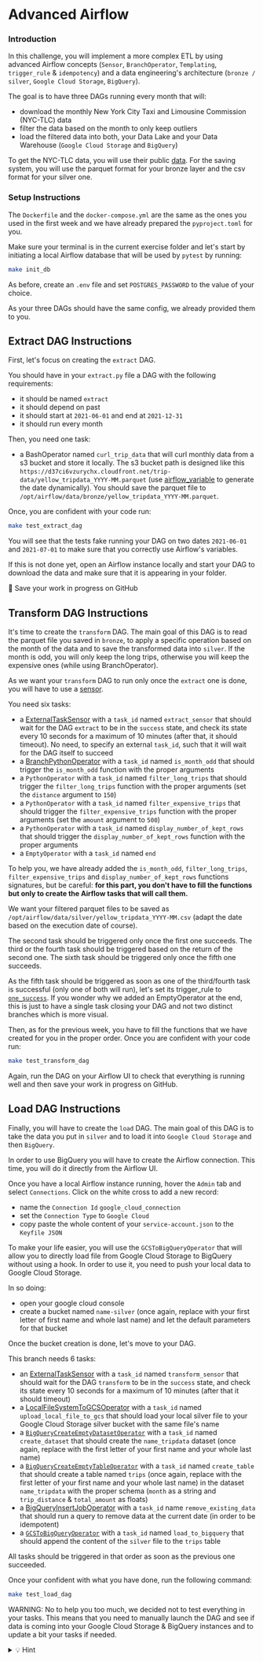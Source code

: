 # Advanced Airflow

### Introduction

In this challenge, you will implement a more complex ETL by using advanced Airflow concepts (`Sensor`, `BranchOperator`, `Templating`, `trigger_rule` & `idempotency`) and a data engineering's architecture (`bronze / silver`, `Google Cloud Storage`, `BigQuery`).

The goal is to have three DAGs running every month that will:
- download the monthly New York City Taxi and Limousine Commission (NYC-TLC) data
- filter the data based on the month to only keep outliers
- load the filtered data into both, your Data Lake and your Data Warehouse (`Google Cloud Storage` and `BigQuery`)

To get the NYC-TLC data, you will use their public [data](https://www1.nyc.gov/site/tlc/about/tlc-trip-record-data.page).
For the saving system, you will use the parquet format for your bronze layer and the csv format for your silver one.

### Setup Instructions

The `Dockerfile` and the `docker-compose.yml` are the same as the ones you used in the first week and we have already prepared the `pyproject.toml` for you.

Make sure your terminal is in the current exercise folder and let's start by initiating a local Airflow database that will be used by `pytest` by running:

```bash
make init_db
```

As before, create an `.env` file and set `POSTGRES_PASSWORD` to the value of your choice.

As your three DAGs should have the same config, we already provided them to you.

## Extract DAG Instructions

First, let's focus on creating the `extract` DAG.

You should have in your `extract.py` file a DAG with the following requirements:
- it should be named `extract`
- it should depend on past
- it should start at `2021-06-01` and end at `2021-12-31`
- it should run every month

Then, you need one task:
- a BashOperator named `curl_trip_data` that will curl monthly data from a s3 bucket and store it locally. The s3 bucket path is designed like this `https://d37ci6vzurychx.cloudfront.net/trip-data/yellow_tripdata_YYYY-MM.parquet` (use [airflow_variable](https://airflow.apache.org/docs/apache-airflow/stable/templates-ref.html) to generate the date dynamically). You should save the parquet file to `/opt/airflow/data/bronze/yellow_tripdata_YYYY-MM.parquet`.


Once, you are confident with your code run:

```bash
make test_extract_dag
```

You will see that the tests fake running your DAG on two dates `2021-06-01` and `2021-07-01` to make sure that you correctly use Airflow's variables.

If this is not done yet, open an Airflow instance locally and start your DAG to download the data and make sure that it is appearing in your folder.

💾 Save your work in progress on GitHub

## Transform DAG Instructions

It's time to create the `transform` DAG. The main goal of this DAG is to read the parquet file you saved in `bronze`, to apply a specific operation based on the month of the data and to save the transformed data into `silver`. If the month is odd, you will only keep the long trips, otherwise you will keep the expensive ones (while using BranchOperator).

As we want your `transform` DAG to run only once the `extract` one is done, you will have to use a [sensor](https://airflow.apache.org/docs/apache-airflow/stable/concepts/sensors.html).

You need six tasks:
- a [ExternalTaskSensor](https://airflow.apache.org/docs/apache-airflow/stable/howto/operator/external_task_sensor.html) with a `task_id` named `extract_sensor` that should wait for the DAG `extract` to be in the `success` state, and check its state every 10 seconds for a maximum of 10 minutes (after that, it should timeout). No need, to specify an external `task_id`, such that it will wait for the DAG itself to succeed
- a [BranchPythonOperator](https://airflow.apache.org/docs/apache-airflow/1.10.6/concepts.html?highlight=branch+operator#branching) with a `task_id` named `is_month_odd` that should trigger the `is_month_odd` function with the proper arguments
- a `PythonOperator` with a `task_id` named `filter_long_trips` that should trigger the `filter_long_trips` function with the proper arguments (set the `distance` argument to `150`)
- a `PythonOperator` with a `task_id` named `filter_expensive_trips` that should trigger the `filter_expensive_trips` function with the proper arguments (set the `amount` argument to `500`)
- a `PythonOperator` with a `task_id` named `display_number_of_kept_rows` that should trigger the `display_number_of_kept_rows` function with the proper arguments
- a `EmptyOperator` with a `task_id` named `end`

To help you, we have already added the `is_month_odd`, `filter_long_trips`, `filter_expensive_trips` and `display_number_of_kept_rows` functions signatures, but be careful:
**for this part, you don't have to fill the functions but only to create the Airflow tasks that will call them.**

We want your filtered parquet files to be saved as `/opt/airflow/data/silver/yellow_tripdata_YYYY-MM.csv` (adapt the date based on the execution date of course).

The second task should be triggered only once the first one succeeds.
The third or the fourth task should be triggered based on the return of the second one.
The sixth task should be triggered only once the fifth one succeeds.

As the fifth task should be triggered as soon as one of the third/fourth task is successful (only one of both will run), let's set its trigger_rule to [`one_success`](https://airflow.apache.org/docs/apache-airflow/1.10.5/concepts.html?highlight=trigger+rule#trigger-rules). If you wonder why we added an EmptyOperator at the end, this is just to have a single task closing your DAG and not two distinct branches which is more visual.

Then, as for the previous week, you have to fill the functions that we have created for you in the proper order. Once you are confident with your code run:

```bash
make test_transform_dag
```

Again, run the DAG on your Airflow UI to check that everything is running well and then save your work in progress on GitHub.

## Load DAG Instructions

Finally, you will have to create the `load` DAG. The main goal of this DAG is to take the data you put in `silver` and to load it into `Google Cloud Storage` and then `BigQuery`.

In order to use BigQuery you will have to create the Airflow connection. This time, you will do it directly from the Airflow UI.

Once you have a local Airflow instance running, hover the `Admin` tab and select `Connections`. Click on the white cross to add a new record:
- name the `Connection Id` `google_cloud_connection`
- set the `Connection Type` to `Google Cloud`
- copy paste the whole content of your `service-account.json` to the `Keyfile JSON`

To make your life easier, you will use the `GCSToBigQueryOperator` that will allow you to directly load file from Google Cloud Storage to BigQuery without using a hook. In order to use it, you need to push your local data to Google Cloud Storage.

In so doing:
- open your google cloud console
- create a bucket named `name-silver` (once again, replace with your first letter of first name and whole last name) and let the default parameters for that bucket

Once the bucket creation is done, let's move to your DAG.

This branch needs 6 tasks:
- an [ExternalTaskSensor](https://airflow.apache.org/docs/apache-airflow/stable/howto/operator/external_task_sensor.html) with a `task_id` named `transform_sensor` that should wait for the DAG `transform` to be in the `success` state, and check its state every 10 seconds for a maximum of 10 minutes (after that it should timeout)
- a [LocalFileSystemToGCSOperator](https://airflow.apache.org/docs/apache-airflow-providers-google/1.0.0/operators/transfer/local_to_gcs.html) with a `task_id` named `upload_local_file_to_gcs` that should load your local silver file to your Google Cloud Storage silver bucket with the same file's name
- a [`BigQueryCreateEmptyDatasetOperator`](https://airflow.apache.org/docs/apache-airflow-providers-google/stable/_api/airflow/providers/google/cloud/operators/bigquery/index.html#airflow.providers.google.cloud.operators.bigquery.BigQueryCreateEmptyDatasetOperator) with a `task_id` named `create_dataset` that should create the `name_tripdata` dataset (once again, replace with the first letter of your first name and your whole last name)
- a [`BigQueryCreateEmptyTableOperator`](https://airflow.apache.org/docs/apache-airflow-providers-google/stable/_api/airflow/providers/google/cloud/operators/bigquery/index.html#airflow.providers.google.cloud.operators.bigquery.BigQueryCreateEmptyTableOperator) with a `task_id` named `create_table` that should create a table named `trips` (once again, replace with the first letter of your first name and your whole last name) in the dataset `name_tripdata` with the proper schema (`month` as a string and `trip_distance` & `total_amount` as floats)
- a [BigQueryInsertJobOperator](https://airflow.apache.org/docs/apache-airflow-providers-google/stable/_api/airflow/providers/google/cloud/operators/bigquery/index.html#airflow.providers.google.cloud.operators.bigquery.BigQueryInsertJobOperator) with a `task_id` name `remove_existing_data` that should run a query to remove data at the current date (in order to be idempotent)
- a [`GCSToBigQueryOperator`](https://airflow.apache.org/docs/apache-airflow-providers-google/stable/_api/airflow/providers/google/cloud/transfers/gcs_to_bigquery/index.html) with a `task_id` named `load_to_bigquery` that should append the content of the `silver` file to the `trips` table

All tasks should be triggered in that order as soon as the previous one succeeded.

Once your confident with what you have done, run the following command:

```bash
make test_load_dag
```

WARNING: No to help you too much, we decided not to test everything in your tasks. This means that you need to manually launch the DAG and see if data is coming into your Google Cloud Storage & BigQuery instances and to update a bit your tasks if needed.

<details>
  <summary markdown='span'>💡 Hint</summary>
  YOU may need to set `schema_fields` for the task_id `create_table` and `load_to_bigquery`
  You may need to set `useLegacySql` for the task_id `remove_existing_data`
  You may need to set `skip_leading_rows` and `write_disposition` for the task_id `load_to_bigquery`
</details>
